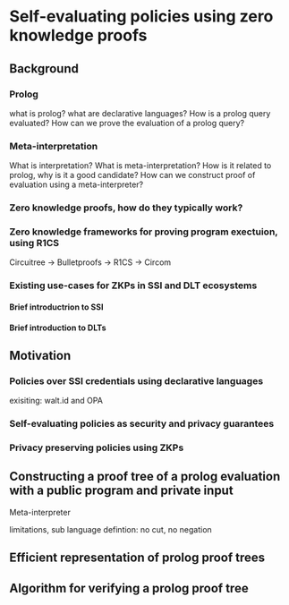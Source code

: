 # Self-evaluating policies using zero knowledge proofs

## Background

### Prolog

what is prolog? what are declarative languages? How is a prolog query evaluated? How can we prove the evaluation of a prolog query?

### Meta-interpretation

What is interpretation? What is meta-interpretation? How is it related to prolog, why is it a good candidate? How can we construct proof of evaluation using a meta-interpreter?

### Zero knowledge proofs, how do they typically work?

### Zero knowledge frameworks for proving program exectuion, using R1CS

Circuitree -> Bulletproofs -> R1CS -> Circom

### Existing use-cases for ZKPs in SSI and DLT ecosystems

#### Brief introductrion to SSI

#### Brief introduction to DLTs

## Motivation

### Policies over SSI credentials using declarative languages

exisiting: walt.id and OPA

### Self-evaluating policies as security and privacy guarantees

### Privacy preserving policies using ZKPs

## Constructing a proof tree of a prolog evaluation with a public program and private input

Meta-interpreter

limitations, sub language defintion: no cut, no negation

## Efficient representation of prolog proof trees

## Algorithm for verifying a prolog proof tree


